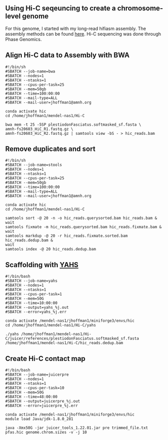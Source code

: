 
## Using Hi-C seqeuncing to create a chromosome-level genome 

For this genome, I started with my long-read hifiasm assembly. The assembly methods can be found [here](https://github.com/jomhoff/Genome-Assembly).
Hi-C sequencing was done through Phase Genomics.

## Align Hi-C data to Assembly with BWA

```
#!/bin/sh
#SBATCH --job-name=bwa
#SBATCH --nodes=1
#SBATCH --ntasks=1
#SBATCH --cpus-per-task=25
#SBATCH --mem=50gb
#SBATCH --time=100:00:00
#SBATCH --mail-type=ALL
#SBATCH --mail-user=jhoffman1@amnh.org

conda activate hic
cd /home/jhoffman1/mendel-nas1/Hi-C

bwa mem -t 25 -5SP plestiodonFasciatus.softmasked_sf.fasta \
amnh-fs20603_HiC_R1.fastq.gz \
amnh-fs20603_HiC_R2.fastq.gz | samtools view -bS - > hic_reads.bam
```

## Remove duplicates and sort 

```
#!/bin/sh
#SBATCH --job-name=stools
#SBATCH --nodes=1
#SBATCH --ntasks=1
#SBATCH --cpus-per-task=25
#SBATCH --mem=50gb
#SBATCH --time=100:00:00
#SBATCH --mail-type=ALL
#SBATCH --mail-user=jhoffman1@amnh.org

conda activate hic
cd /home/jhoffman1/mendel-nas1/Hi-C

samtools sort -@ 20 -n -o hic_reads.querysorted.bam hic_reads.bam &
wait
samtools fixmate -m hic_reads.querysorted.bam hic_reads.fixmate.bam &
wait
samtools markdup -@ 20 -r hic_reads.fixmate.sorted.bam hic_reads.dedup.bam &
wait
samtools index -@ 20 hic_reads.dedup.bam
```


## Scaffolding with [YAHS](https://github.com/c-zhou/yahs)

```
#!/bin/bash
#SBATCH --job-name=yahs
#SBATCH --nodes=1
#SBATCH --ntasks=1
#SBATCH --cpus-per-task=1
#SBATCH --mem=50G
#SBATCH --time=10:00:00
#SBATCH --output=yahs_%j.out
#SBATCH --error=yahs_%j.err

conda activate /mendel-nas1/jhoffman1/miniforge3/envs/hic
cd /home/jhoffman1/mendel-nas1/Hi-C/yahs

./yahs /home/jhoffman1/mendel-nas1/Hi-C/juicer/references/plestiodonFasciatus.softmasked_sf.fasta /home/jhoffman1/mendel-nas1/Hi-C/hic_reads.dedup.bam
```

## Create Hi-C contact map 

```
#!/bin/bash
#SBATCH --job-name=juicerpre
#SBATCH --nodes=1
#SBATCH --ntasks=1
#SBATCH --cpus-per-task=10
#SBATCH --mem=50G
#SBATCH --time=48:00:00
#SBATCH --output=juicerpre_%j.out
#SBATCH --error=juicerpre_%j.err

conda activate /mendel-nas1/jhoffman1/miniforge3/envs/hic
module load Java/jdk-1.8.0_281

java -Xmx50G -jar juicer_tools_1.22.01.jar pre trimmed_file.txt pfas.hic genome.chrom.sizes -v -j 10
```
